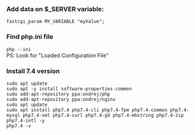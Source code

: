 ### Add data on $_SERVER variable:
`fastcgi_param MY_VARIABLE "myValue";`  

### Find php.ini file
`php --ini`  
PS: Look for "Loaded Configuration File"

### Install 7.4 version
```
sudo apt update
sudo apt -y install software-properties-common
sudo add-apt-repository ppa:ondrej/php
sudo add-apt-repository ppa:ondrej/nginx
sudo apt update
sudo apt install php7.4 php7.4-cli php7.4-fpm php7.4-common php7.4-mysql php7.4-xml php7.4-curl php7.4-gd php7.4-mbstring php7.4-zip php7.4-intl -y
php7.4 -v
```
